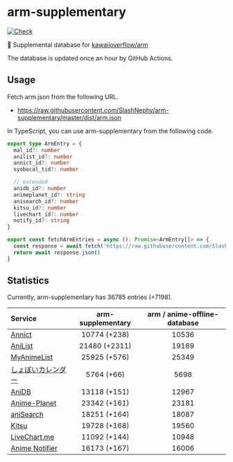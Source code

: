 # arm-supplementary

[![Check](https://github.com/SlashNephy/arm-supplementary/actions/workflows/check-node.yml/badge.svg)](https://github.com/SlashNephy/arm-supplementary/actions/workflows/check-node.yml)

💊 Supplemental database for [kawaiioverflow/arm](https://github.com/kawaiioverflow/arm)

The database is updated once an hour by GitHub Actions.

## Usage

Fetch arm.json from the following URL.

- https://raw.githubusercontent.com/SlashNephy/arm-supplementary/master/dist/arm.json

In TypeScript, you can use arm-supplementary from the following code.

```TypeScript
export type ArmEntry = {
  mal_id?: number
  anilist_id?: number
  annict_id?: number
  syobocal_tid?: number

  // extended
  anidb_id?: number
  animeplanet_id?: string
  anisearch_id?: number
  kitsu_id?: number
  livechart_id?: number
  notify_id?: string
}

export const fetchArmEntries = async (): Promise<ArmEntry[]> => {
  const response = await fetch('https://raw.githubusercontent.com/SlashNephy/arm-supplementary/master/dist/arm.json')
  return await response.json()
}
```

## Statistics

Currently, arm-supplementary has 36785 entries (+7198).

| Service                                     | arm-supplementary | arm / anime-offline-database |
| :------------------------------------------ | :---------------: | :--------------------------: |
| [Annict](https://annict.com)                |   10774 (+238)    |            10536             |
| [AniList](https://anilist.co)               |   21480 (+2311)   |            19169             |
| [MyAnimeList](https://myanimelist.net)      |   25925 (+576)    |            25349             |
| [しょぼいカレンダー](https://cal.syoboi.jp) |    5764 (+66)     |             5698             |
| [AniDB](https://anidb.net)                  |   13118 (+151)    |            12967             |
| [Anime-Planet](https://anime-planet.com)    |   23342 (+161)    |            23181             |
| [aniSearch](https://anisearch.com)          |   18251 (+164)    |            18087             |
| [Kitsu](https://kitsu.io)                   |   19728 (+168)    |            19560             |
| [LiveChart.me](https://livechart.me)        |   11092 (+144)    |            10948             |
| [Anime Notifier](https://notify.moe)        |   16173 (+167)    |            16006             |
